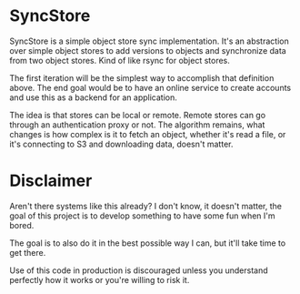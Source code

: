 # SyncStore

SyncStore is a simple object store sync implementation. It's an abstraction
over simple object stores to add versions to objects and synchronize data
from two object stores. Kind of like rsync for object stores.

The first iteration will be the simplest way to accomplish that definition above.
The end goal would be to have an online service to create accounts and use this
as a backend for an application.

The idea is that stores can be local or remote. Remote stores can go through an
authentication proxy or not. The algorithm remains, what changes is how complex
is it to fetch an object, whether it's read a file, or it's connecting to S3 and
downloading data, doesn't matter.

# Disclaimer

Aren't there systems like this already? I don't know, it doesn't matter, the goal
of this project is to develop something to have some fun when I'm bored.

The goal is to also do it in the best possible way I can, but it'll take time to
get there.

Use of this code in production is discouraged unless you understand perfectly how
it works or you're willing to risk it.
